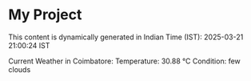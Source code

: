 # My Project

This content is dynamically generated in Indian Time (IST): 2025-03-21 21:00:24 IST


Current Weather in Coimbatore:
Temperature: 30.88 °C
Condition: few clouds
